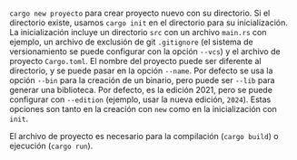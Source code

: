 `cargo new proyecto` para crear proyecto nuevo con su directorio. Si el
directorio existe, usamos `cargo init` en el directorio para su inicialización.
La inicialización incluye un directorio `src` con un archivo `main.rs` con
ejemplo, un archivo de exclusión de git `.gitignore` (el sistema de
versionamiento se puede configurar con la opción `--vcs`) y el archivo de
proyecto `Cargo.toml`. El nombre del proyecto puede ser diferente al directorio,
y se puede pasar en la opción `--name`. Por defecto se usa la opción `--bin`
para la creación de un binario, pero puede ser `--lib` para generar una
biblioteca. Por defecto, es la edición 2021, pero se puede configurar con
`--edition` (ejemplo, usar la nueva edición, `2024`). Estas opciones son tanto
en la creación con `new` como en la inicialización con `init`.

El archivo de proyecto es necesario para la compilación (`cargo build`) o
ejecución (`cargo run`).
